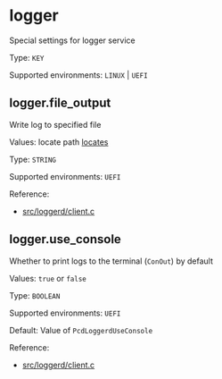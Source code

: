 # logger

Special settings for logger service

Type: `KEY`

Supported environments: `LINUX` | `UEFI`

## logger.file_output

Write log to specified file

Values: locate path [locates](locates.md)

Type: `STRING`

Supported environments: `UEFI`

Reference:
 - [src/loggerd/client.c](../../../src/loggerd/client.c)

## logger.use_console

Whether to print logs to the terminal (`ConOut`) by default

Values: `true` or `false`

Type: `BOOLEAN`

Supported environments: `UEFI`

Default: Value of `PcdLoggerdUseConsole`

Reference:
 - [src/loggerd/client.c](../../../src/loggerd/client.c)
